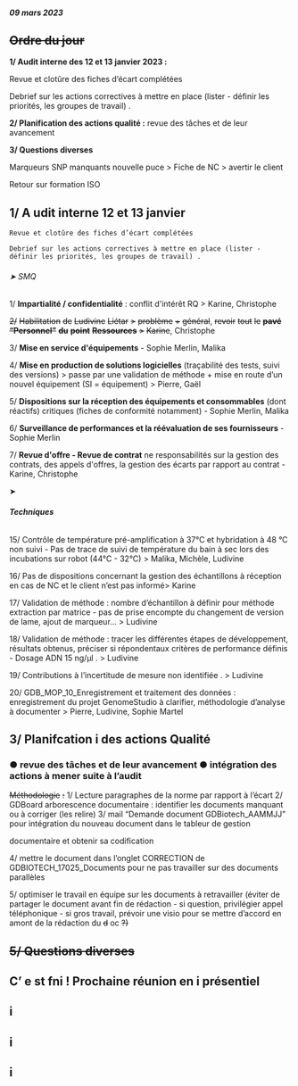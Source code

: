 ##### 09 mars 2023

## ~~Ordre du jour~~

**1/ Audit interne des 12 et 13 janvier 2023 :**

  Revue et clotûre des fiches d’écart complétées

  Debrief sur les actions correctives à mettre en place (lister - définir les priorités, les groupes de travail) .

**2/ Planification des actions qualité :** revue des tâches et de leur avancement

**3/ Questions diverses**

Marqueurs SNP manquants nouvelle puce > Fiche de NC > avertir le client

Retour sur formation ISO

## 1/ A udit interne 12 et 13 janvier

    Revue et clotûre des fiches d’écart complétées

    Debrief sur les actions correctives à mettre en place (lister - définir les priorités, les groupes de travail) .
###### ➤ SMQ

1/ **Impartialité / confidentialité** : conflit d'intérêt RQ > Karine, Christophe

~~2/~~ ~~Habilitation~~ ~~de~~ ~~Ludivine~~ ~~Liétar~~ ~~>~~ ~~problème~~ ~~+~~ ~~général~~, ~~revoir~~ ~~tout~~ ~~le~~ ~~**pavé**~~ ~~**“Personnel”**~~ ~~**du**~~ ~~**point**~~ ~~**Ressources**~~ ~~>~~ ~~Karine~~,
Christophe

3/ **Mise en service d'équipements**  - Sophie Merlin, Malika

4/ **Mise en production de solutions logicielles** (traçabilité des tests, suivi des versions) > passe par une validation de
méthode + mise en route d’un nouvel équipement (SI = équipement) > Pierre, Gaël

5/ **Dispositions sur la réception des équipements et consommables** (dont réactifs) critiques (fiches de conformité
notamment)  - Sophie Merlin, Malika

6/ **Surveillance de performances et la réévaluation de ses fournisseurs**  - Sophie Merlin

7/ **Revue d'offre - Revue de contrat** ne responsabilités sur la gestion des contrats, des appels d'offres, la gestion des
écarts par rapport au contrat  - Karine, Christophe

➤
###### **Techniques**

15/ Contrôle de température pré-amplification à 37°C et hybridation à 48 °C non suivi - Pas de trace de suivi de température du bain à
sec lors des incubations sur robot (44°C - 32°C) > Malika, Michèle, Ludivine

16/ Pas de dispositions concernant la gestion des échantillons à réception en cas de NC et le client n’est pas informé> Karine

17/ Validation de méthode : nombre d’échantillon à définir pour méthode extraction par matrice - pas de prise encompte du changement
de version de lame, ajout de marqueur... > Ludivine

18/ Validation de méthode : tracer les différentes étapes de développement, résultats obtenus, préciser si répondentaux critères de
performance définis - Dosage ADN 15 ng/μl . > Ludivine

19/ Contributions à l’incertitude de mesure non identifiée . > Ludivine

20/ GDB_MOP_10_Enregistrement et traitement des données : enregistrement du projet GenomeStudio à clarifier, méthodologie
d’analyse à documenter > Pierre, Ludivine, Sophie Martel

## 3/ Planifcation i des actions Qualité
### ● revue des tâches et de leur avancement ● intégration des actions à mener suite à l’audit

~~Méthodologie~~ ~~:~~
1/ Lecture paragraphes de la norme par rapport à l’écart
2/ GDBoard arborescence documentaire : identifier les documents manquant ou à corriger (les relire)
3/ mail “Demande document GDBiotech_AAMMJJ” pour intégration du nouveau document dans le tableur de gestion

documentaire et obtenir sa codification

4/ mettre le document dans l’onglet CORRECTION de GDBIOTECH_17025_Documents pour ne pas travailler sur des
documents parallèles

5/ optimiser le travail en équipe sur les documents à retravailler (éviter de partager le document avant fin de rédaction - si
question, privilégier appel téléphonique - si gros travail, prévoir une visio pour se mettre d’accord en amont de la rédaction du
~~d~~ oc ~~?)~~

## ~~5/ Questions diverses~~


## C’ e st fni ! Prochaine réunion en i présentiel

## i

## i

## i

